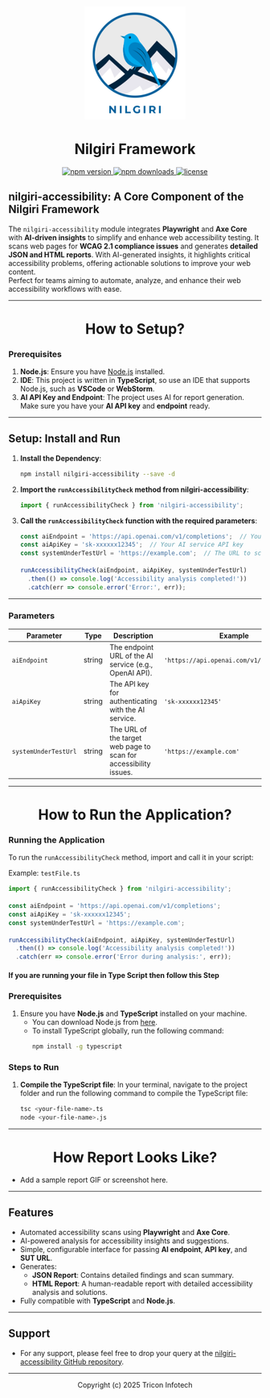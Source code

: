 
<p align="center">
  <img src="https://raw.githubusercontent.com/triconinfotech/nilgiri/main/files/nilgiri.PNG" alt="Nilgiri Logo" width="200"/>
</p>
<h1 align="center">Nilgiri Framework</h1>
<p align="center">
    <a href="https://npmjs.com/package/nilgiriaccessibility">
        <img src="https://img.shields.io/npm/v/nilgiriaccessibility.svg" alt="npm version">
    </a>
    <a href="https://npmjs.com/package/nilgiriaccessibility">
        <img src="https://img.shields.io/npm/dm/nilgiriaccessibility.svg" alt="npm downloads">
    </a>
    <a href="https://npmjs.com/package/nilgiriaccessibility">
        <img src="https://img.shields.io/npm/l/nilgiriaccessibility.svg" alt="license">
</a>

</p>

## **nilgiri-accessibility**: A Core Component of the Nilgiri Framework

The `nilgiri-accessibility` module integrates **Playwright** and **Axe Core** with **AI-driven insights** to simplify and enhance web accessibility testing. It scans web pages for **WCAG 2.1 compliance issues** and generates **detailed JSON and HTML reports**. With AI-generated insights, it highlights critical accessibility problems, offering actionable solutions to improve your web content.  
Perfect for teams aiming to automate, analyze, and enhance their web accessibility workflows with ease.

---

<h1 align="center">How to Setup?</h1>

### Prerequisites

1. **Node.js**: Ensure you have [Node.js](https://nodejs.org/) installed.
2. **IDE**: This project is written in **TypeScript**, so use an IDE that supports Node.js, such as **VSCode** or **WebStorm**.
3. **AI API Key and Endpoint**: The project uses AI for report generation. Make sure you have your **AI API key** and **endpoint** ready.

---

## Setup: Install and Run

1. **Install the Dependency**:
   ```bash
   npm install nilgiri-accessibility --save -d
   ```

2. **Import the `runAccessibilityCheck` method from nilgiri-accessibility**:
   ```typescript
   import { runAccessibilityCheck } from 'nilgiri-accessibility';
   ```

3. **Call the `runAccessibilityCheck` function with the required parameters**:
   ```typescript
   const aiEndpoint = 'https://api.openai.com/v1/completions';  // Your AI service endpoint
   const aiApiKey = 'sk-xxxxxx12345';  // Your AI service API key
   const systemUnderTestUrl = 'https://example.com';  // The URL to scan

   runAccessibilityCheck(aiEndpoint, aiApiKey, systemUnderTestUrl)
     .then(() => console.log('Accessibility analysis completed!'))
     .catch(err => console.error('Error:', err));
   ```

---

### Parameters

| Parameter          | Type   | Description                                                             | Example                                     |
|--------------------|--------|-------------------------------------------------------------------------|---------------------------------------------|
| `aiEndpoint`       | string | The endpoint URL of the AI service (e.g., OpenAI API).                  | `'https://api.openai.com/v1/completions'`   |
| `aiApiKey`         | string | The API key for authenticating with the AI service.                     | `'sk-xxxxxx12345'`                          |
| `systemUnderTestUrl` | string | The URL of the target web page to scan for accessibility issues.         | `'https://example.com'`                     |

---

<h1 align="center">How to Run the Application?</h1>

### **Running the Application**
To run the `runAccessibilityCheck` method, import and call it in your script:

Example: `testFile.ts`
```typescript
import { runAccessibilityCheck } from 'nilgiri-accessibility';

const aiEndpoint = 'https://api.openai.com/v1/completions';
const aiApiKey = 'sk-xxxxxx12345';
const systemUnderTestUrl = 'https://example.com';

runAccessibilityCheck(aiEndpoint, aiApiKey, systemUnderTestUrl)
  .then(() => console.log('Accessibility analysis completed!'))
  .catch(err => console.error('Error during analysis:', err));
```

#### If you are running your file in Type Script then follow this Step 

### Prerequisites
1. Ensure you have **Node.js** and **TypeScript** installed on your machine.
   - You can download Node.js from [here](https://nodejs.org/).
   - To install TypeScript globally, run the following command:
     ```bash
     npm install -g typescript
     ```

### Steps to Run

1. **Compile the TypeScript file**:
   In your terminal, navigate to the project folder and run the following command to compile the TypeScript file:
   ```bash
   tsc <your-file-name>.ts
   node <your-file-name>.js
   

---

<h1 align="center">How Report Looks Like?</h1>

* Add a sample report GIF or screenshot here.

---

## Features
- Automated accessibility scans using **Playwright** and **Axe Core**.
- AI-powered analysis for accessibility insights and suggestions.
- Simple, configurable interface for passing **AI endpoint**, **API key**, and **SUT URL**.
- Generates:
  - **JSON Report**: Contains detailed findings and scan summary.
  - **HTML Report**: A human-readable report with detailed accessibility analysis and solutions.
- Fully compatible with **TypeScript** and **Node.js**.

---

## Support  
* For any support, please feel free to drop your query at the [nilgiri-accessibility GitHub repository](https://github.com/triconinfotech/nilgiriaccessibility/issues).  

---

<p align="center">
    Copyright (c) 2025 Tricon Infotech
</p>
